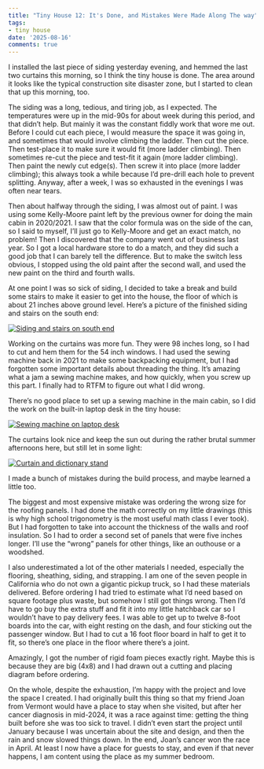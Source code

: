 ```yaml
---
title: "Tiny House 12: It's Done, and Mistakes Were Made Along The way"
tags:
- tiny house
date: '2025-08-16'
comments: true
---
```


I installed the last piece of siding yesterday evening, and hemmed the
last two curtains this morning, so I think the tiny house is done. The
area around it looks like the typical construction site disaster zone,
but I started to clean that up this morning, too.

<!--more-->

The siding was a long, tedious, and tiring job, as I expected. The
temperatures were up in the mid-90s for about week during this period,
and that didn’t help. But mainly it was the constant fiddly work that
wore me out. Before I could cut each piece, I would measure the space
it was going in, and sometimes that would involve climbing the ladder.
Then cut the piece. Then test-place it to make sure it would fit (more
ladder climbing). Then sometimes re-cut the piece and test-fit it
again (more ladder climbing). Then paint the newly cut edge(s). Then
screw it into place (more ladder climbing); this always took a while
because I’d pre-drill each hole to prevent splitting. Anyway, after a
week, I was so exhausted in the evenings I was often near tears.

Then about halfway through the siding, I was almost out of paint. I
was using some Kelly-Moore paint left by the previous owner for doing
the main cabin in 2020/2021. I saw that the color formula was on the
side of the can, so I said to myself, I’ll just go to Kelly-Moore and
get an exact match, no problem! Then I discovered that the company
went out of business last year. So I got a local hardware store to do
a match, and they did such a good job that I can barely tell the
difference. But to make the switch less obvious, I stopped using the
old paint after the second wall, and used the new paint on the third
and fourth walls.

At one point I was so sick of siding, I decided to take a break and
build some stairs to make it easier to get into the house, the floor
of which is about 21 inches above ground level. Here’s a picture of
the finished siding and stairs on the south end:

[![](/gallery/tiny-house/IMG_20250816_110413_452_hu_fda3dd53753feb59.jpg "Siding and stairs on south end")](/gallery/tiny-house/IMG_20250816_110413_452.jpg)

Working on the curtains was more fun. They were 98 inches long, so I
had to cut and hem them for the 54 inch windows. I had used the sewing
machine back in 2021 to make some backpacking equipment, but I had
forgotten some important details about threading the thing. It’s
amazing what a jam a sewing machine makes, and how quickly, when you
screw up this part. I finally had to RTFM to figure out what I did
wrong.

There’s no good place to set up a sewing machine in the main cabin, so
I did the work on the built-in laptop desk in the tiny house:

[![](/gallery/tiny-house/IMG_20250816_110451_025_hu_4fef4f0f06928781.jpg "Sewing machine on laptop desk")](/gallery/tiny-house/IMG_20250816_110451_025.jpg)

The curtains look nice and keep the sun out during the rather brutal
summer afternoons here, but still let in some light:

[![](/gallery/tiny-house/IMG_20250816_110559_726_hu_8f4f6ef4ad8ca140.jpg "Curtain and dictionary stand")](/gallery/tiny-house/IMG_20250816_110559_726.jpg)

I made a bunch of mistakes during the build process, and maybe learned
a little too.

The biggest and most expensive mistake was ordering the wrong size for
the roofing panels. I had done the math correctly on my little
drawings (this is why high school trigonometry is the most useful math
class I ever took). But I had forgotten to take into account the
thickness of the walls and roof insulation. So I had to order a second
set of panels that were five inches longer. I’ll use the “wrong”
panels for other things, like an outhouse or a woodshed.

I also underestimated a lot of the other materials I needed,
especially the flooring, sheathing, siding, and strapping. I am one of
the seven people in California who do not own a gigantic pickup truck,
so I had these materials delivered. Before ordering I had tried to
estimate what I’d need based on square footage plus waste, but somehow
I still got things wrong. Then I’d have to go buy the extra stuff and
fit it into my little hatchback car so I wouldn’t have to pay delivery
fees. I was able to get up to twelve 8-foot boards into the car, with
eight resting on the dash, and four sticking out the passenger window.
But I had to cut a 16 foot floor board in half to get it to fit, so
there’s one place in the floor where there’s a joint.

Amazingly, I got the number of rigid foam pieces exactly right. Maybe
this is because they are big (4x8) and I had drawn out a cutting and
placing diagram before ordering.

On the whole, despite the exhaustion, I’m happy with the project and
love the space I created. I had originally built this thing so that my
friend Joan from Vermont would have a place to stay when she visited,
but after her cancer diagnosis in mid-2024, it was a race against
time: getting the thing built before she was too sick to travel. I
didn’t even start the project until January because I was uncertain
about the site and design, and then the rain and snow slowed things
down. In the end, Joan’s cancer won the race in April. At least I now
have a place for guests to stay, and even if that never happens, I am
content using the place as my summer bedroom.
